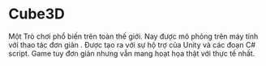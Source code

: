 # Cube3D
Một Trò chơi phổ biến trên toàn thế giới. Nay được mô phỏng trên máy tính với thao tác đơn giản . Được tạo ra với sự hộ trợ của Unity và các đoạn C# script. Game tuy đơn giản nhưng vẫn mang hoạt họa thật với thực tế nhất.
